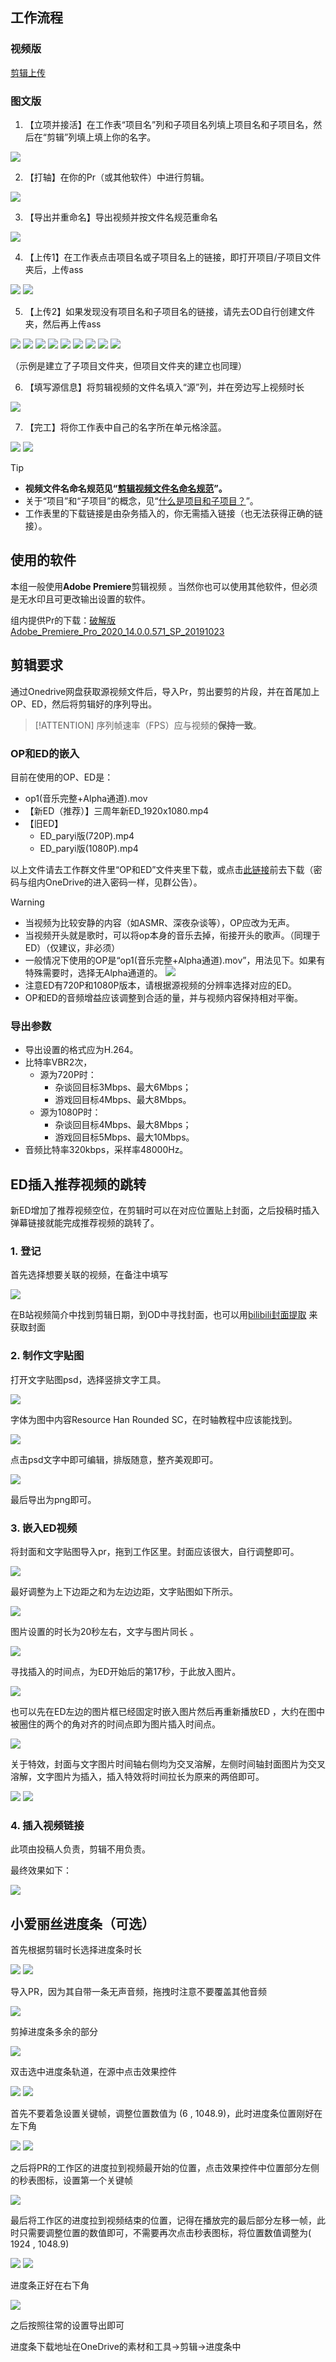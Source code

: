 ## 工作流程

### 视频版

[剪辑上传](https://player.bilibili.com/player.html?bvid=BV1sv411C73T&p=3&high_quality=1&as_wide=1&danmaku=0&autoplay=0 ':include :type=iframe allowfullscreen=true width=100% height=500px')

### 图文版

1. 【立项并接活】在工作表“项目名”列和子项目名列填上项目名和子项目名，然后在“剪辑”列填上填上你的名字。

![](../../img/剪辑_接活.png)

2. 【打轴】在你的Pr（或其他软件）中进行剪辑。

![](../../img/剪辑_打轴.png)

3. 【导出并重命名】导出视频并按文件名规范重命名

![](../../img/剪辑_导出.png)

4. 【上传1】在工作表点击项目名或子项目名上的链接，即打开项目/子项目文件夹后，上传ass

![](../../img/剪辑_上传1.png)
![](../../img/剪辑_上传2.png)

5. 【上传2】如果发现没有项目名和子项目名的链接，请先去OD自行创建文件夹，然后再上传ass

![](../../img/剪辑_上传3.png)
![](../../img/剪辑_上传4.png)
![](../../img/剪辑_上传5.png)
![](../../img/剪辑_上传6.png)
![](../../img/剪辑_上传7.png)
![](../../img/剪辑_上传8.png)
![](../../img/剪辑_上传9.png)
![](../../img/剪辑_上传10.png)
![](../../img/剪辑_上传11.png)

（示例是建立了子项目文件夹，但项目文件夹的建立也同理）

6. 【填写源信息】将剪辑视频的文件名填入“源”列，并在旁边写上视频时长

![](../../img/剪辑_填表.png)

7. 【完工】将你工作表中自己的名字所在单元格涂蓝。

![](../../img/剪辑_完工1.png)
![](../../img/剪辑_完工2.png)

> [!TIP]
> - **视频文件名命名规范见“**[**剪辑视频文件名命名规范**](/handbook/project-management/file-naming-convention.md#视频文件名)**”。**
> - 关于“项目”和“子项目”的概念，见“[什么是项目和子项目？](/handbook/project-management/the-concept-of-project-and-subproject.md#什么是项目和子项目)”。
> - 工作表里的下载链接是由杂务插入的，你无需插入链接（也无法获得正确的链接）。

## 使用的软件

本组一般使用**Adobe Premiere**剪辑视频 。当然你也可以使用其他软件，但必须是无水印且可更改输出设置的软件。

组内提供Pr的下载：[破解版Adobe_Premiere_Pro_2020_14.0.0.571_SP_20191023](https://mononobealice-my.sharepoint.cn/:u:/g/personal/e307220930_mononobealice_partner_onmschina_cn/EU3Vkb3hVwtKsLSgo2GLLbIBu2mP4r8Rv6mKgA9UGs-4LA?e=R44uYM)

## 剪辑要求

通过Onedrive网盘获取源视频文件后，导入Pr，剪出要剪的片段，并在首尾加上OP、ED，然后将剪辑好的序列导出。

> [!ATTENTION]
> 序列帧速率（FPS）应与视频的**保持一致**。

### OP和ED的嵌入

目前在使用的OP、ED是：

- op1(音乐完整+Alpha通道).mov
- 【新ED（推荐）】三周年新ED_1920x1080.mp4
- 【旧ED】
   - ED_paryi版(720P).mp4
   - ED_paryi版(1080P).mp4

以上文件请去工作群文件里“OP和ED”文件夹里下载，或点击[此链接](https://mononobealice-my.sharepoint.cn/:f:/g/personal/e307220930_mononobealice_partner_onmschina_cn/EtnpsrW3tm9ChG429aBh3X0Bu65D2w89P67NdscSu9gKRQ?e=jG6lk4)前去下载（密码与组内OneDrive的进入密码一样，见群公告）。

> [!WARNING]
> - 当视频为比较安静的内容（如ASMR、深夜杂谈等），OP应改为无声。
> - 当视频开头就是歌时，可以将op本身的音乐去掉，衔接开头的歌声。（同理于ED）（仅建议，非必须）
> - 一般情况下使用的OP是“op1(音乐完整+Alpha通道).mov”，用法见下。如果有特殊需要时，选择无Alpha通道的。
> ![](../../img/剪辑_OP.png)
> - 注意ED有720P和1080P版本，请根据源视频的分辨率选择对应的ED。
> - OP和ED的音频增益应该调整到合适的量，并与视频内容保持相对平衡。

### 导出参数

- 导出设置的格式应为H.264。
- 比特率VBR2次，
   - 源为720P时：
      - 杂谈回目标3Mbps、最大6Mbps；
      - 游戏回目标4Mbps、最大8Mbps。
   - 源为1080P时：
      - 杂谈回目标4Mbps、最大8Mbps；
      - 游戏回目标5Mbps、最大10Mbps。
- 音频比特率320kbps，采样率48000Hz。

## ED插入推荐视频的跳转

新ED增加了推荐视频空位，在剪辑时可以在对应位置贴上封面，之后投稿时插入弹幕链接就能完成推荐视频的跳转了。

### 1. 登记

首先选择想要关联的视频，在备注中填写

![](../../img/剪辑_关联视频_登记.png)

在B站视频简介中找到剪辑日期，到OD中寻找封面，也可以用[bilibili封面提取](https://bilicover.magecorn.com/) 来获取封面 

### 2. 制作文字贴图 

打开文字贴图psd，选择竖排文字工具。

![](../../img/剪辑_关联视频_制作1.png) 

字体为图中内容Resource Han Rounded SC，在时轴教程中应该能找到。

![](../../img/剪辑_关联视频_制作2.png) 

点击psd文字中即可编辑，排版随意，整齐美观即可。

![](../../img/剪辑_关联视频_制作3.png) 

最后导出为png即可。

### 3. 嵌入ED视频 
将封面和文字贴图导入pr，拖到工作区里。封面应该很大，自行调整即可。

![](../../img/剪辑_关联视频_嵌入1.png) 

最好调整为上下边距之和为左边边距，文字贴图如下所示。

![](../../img/剪辑_关联视频_嵌入2.png) 

图片设置的时长为20秒左右，文字与图片同长 。

![](../../img/剪辑_关联视频_嵌入3.png) 

寻找插入的时间点，为ED开始后的第17秒，于此放入图片。

![](../../img/剪辑_关联视频_嵌入4.png) 

也可以先在ED左边的图片框已经固定时嵌入图片然后再重新播放ED ，大约在图中被圈住的两个的角对齐的时间点即为图片插入时间点。

![](../../img/剪辑_关联视频_嵌入5.png) 

关于特效，封面与文字图片时间轴右侧均为交叉溶解，左侧时间轴封面图片为交叉溶解，文字图片为插入，插入特效将时间拉长为原来的两倍即可。

![](../../img/剪辑_关联视频_嵌入6.png) 
![](../../img/剪辑_关联视频_嵌入7.png) 

### 4. 插入视频链接

此项由投稿人负责，剪辑不用负责。

最终效果如下：

![](../../img/剪辑_关联视频_插入链接.png) 

## 小爱丽丝进度条（可选）

首先根据剪辑时长选择进度条时长

![](../../img/剪辑_进度条1.png) 
![](../../img/剪辑_进度条2.png) 

导入PR，因为其自带一条无声音频，拖拽时注意不要覆盖其他音频

![](../../img/剪辑_进度条3.png) 

剪掉进度条多余的部分

![](../../img/剪辑_进度条4.png) 

双击选中进度条轨道，在源中点击效果控件

![](../../img/剪辑_进度条5.png) 
![](../../img/剪辑_进度条6.png) 

首先不要着急设置关键帧，调整位置数值为 (6 , 1048.9)，此时进度条位置刚好在左下角

![](../../img/剪辑_进度条7.png) 
![](../../img/剪辑_进度条8.png) 

之后将PR的工作区的进度拉到视频最开始的位置，点击效果控件中位置部分左侧的秒表图标，设置第一个关键帧

![](../../img/剪辑_进度条9.png) 

最后将工作区的进度拉到视频结束的位置，记得在播放完的最后部分左移一帧，此时只需要调整位置的数值即可，不需要再次点击秒表图标，将位置数值调整为( 1924 , 1048.9)

![](../../img/剪辑_进度条10.png) 
![](../../img/剪辑_进度条11.png) 

进度条正好在右下角

![](../../img/剪辑_进度条12.png) 

之后按照往常的设置导出即可

进度条下载地址在OneDrive的素材和工具→剪辑→进度条中


